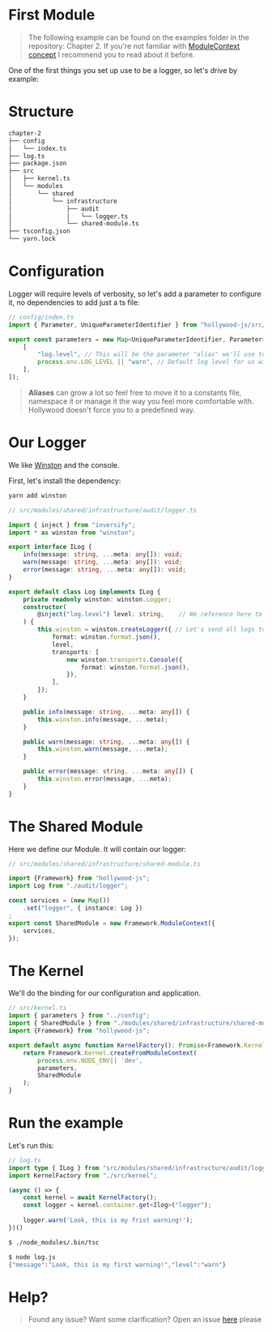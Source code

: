 # First Module

> The following example can be found on the examples folder in the repository: Chapter 2. If you're not familiar with [ModuleContext concept](concepts/module-context) I recommend you to read about it before.

One of the first things you set up use to be a logger, so let's drive by example:

# Structure

```bash
chapter-2
├── config
│   └── index.ts
├── log.ts
├── package.json
├── src
│   ├── kernel.ts
│   └── modules
│       └── shared
│           └── infrastructure
│               ├── audit
│               │   └── logger.ts
│               └── shared-module.ts
├── tsconfig.json
└── yarn.lock
```

# Configuration

Logger will require levels of verbosity, so let's add a parameter to configure it, no dependencies to add just a ts file:

```typescript
// config/index.ts
import { Parameter, UniqueParameterIdentifier } from "hollywood-js/src/Framework/Container/Items/Parameter";

export const parameters = new Map<UniqueParameterIdentifier, Parameter>([
    [
        "log.level", // This will be the parameter "alias" we'll use to refer to this parameter
        process.env.LOG_LEVEL || "warn", // Default log level for us will be warn
    ],
]);
```

> **Aliases** can grow a lot so feel free to move it to a constants file, namespace it or manage it the way you feel more comfortable with. Hollywood doesn't force you to a predefined way.

# Our Logger

We like [Winston](https://www.npmjs.com/package/winston) and the console.

First, let's install the dependency:

```bash
yarn add winston
```

```typescript
// src/modules/shared/infrastructure/audit/logger.ts

import { inject } from "inversify";
import * as winston from "winston";

export interface ILog {
    info(message: string, ...meta: any[]): void;
    warn(message: string, ...meta: any[]): void;
    error(message: string, ...meta: any[]): void;
}

export default class Log implements ILog {
    private readonly winston: winston.Logger;
    constructor(
        @inject("log.level") level: string,    // We reference here to the **Alias** on the config
    ) {
        this.winston = winston.createLogger({ // Let's send all logs to console in json format
            format: winston.format.json(),
            level,
            transports: [
                new winston.transports.Console({
                    format: winston.format.json(),
                }),
            ],
        });
    }

    public info(message: string, ...meta: any[]) {
        this.winston.info(message, ...meta);
    }

    public warn(message: string, ...meta: any[]) {
        this.winston.warn(message, ...meta);
    }

    public error(message: string, ...meta: any[]) {
        this.winston.error(message, ...meta);
    }
}
```

# The Shared Module

Here we define our Module. It will contain our logger:

```typescript
// src/modules/shared/infrastructure/shared-module.ts

import {Framework} from "hollywood-js";
import Log from "./audit/logger";

const services = (new Map())
    .set("logger", { instance: Log })
;
export const SharedModule = new Framework.ModuleContext({
    services,
});
```

# The Kernel

We'll do the binding for our configuration and application.

```typescript
// src/kernel.ts
import { parameters } from "../config";
import { SharedModule } from "./modules/shared/infrastructure/shared-module";
import {Framework} from "hollywood-js";

export default async function KernelFactory(): Promise<Framework.Kernel> {
    return Framework.Kernel.createFromModuleContext(
        process.env.NODE_ENV|| 'dev',
        parameters,
        SharedModule
    );
}
```

# Run the example

Let's run this:

```typescript
// log.ts
import type { ILog } from "src/modules/shared/infrastructure/audit/logger";
import KernelFactory from "./src/kernel";

(async () => {
    const kernel = await KernelFactory();
    const logger = kernel.container.get<Ilog>("logger");
    
    logger.warn('Look, this is my frist warning!');
})()
```

```bash
$ ./node_modules/.bin/tsc
```

```bash
$ node log.js             
{"message":"Look, this is my first warning!","level":"warn"}
```

# Help?

> Found any issue? Want some clarification? Open an issue [here](https://github.com/jorge07/hollywood/issues/new/choose) please
